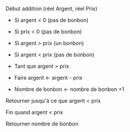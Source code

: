 Début addition (réel Argent, réel Prix)

+ Si argent < 0   (pas de bonbon)
+ Si prix < 0   (pas de bonbon)

+ Si argent > prix     (un bonbon)
+ Si argent < prix     (pas de bonbon)

+ Tant que argent > prix
+ Faire argent ← argent - prix
+ Nombre de bonbon ← nombre de bonbon +1

Retourner jusqu'à ce que argent < prix

Fin quand argent < prix

Retourner nombre de bonbon
